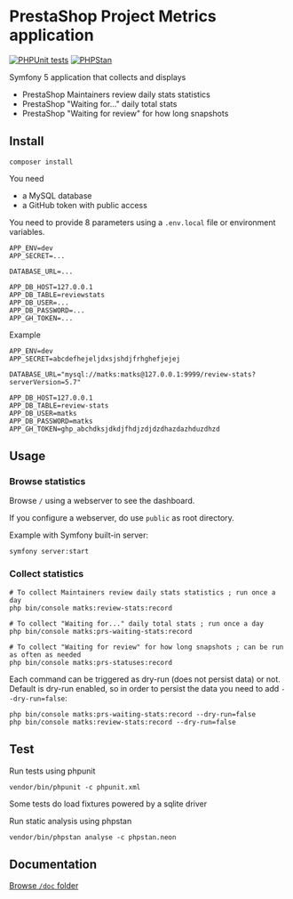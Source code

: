 # PrestaShop Project Metrics application

[![PHPUnit tests](https://github.com/matks/fruitdelapassion/actions/workflows/phpunit.yml/badge.svg)](https://github.com/matks/fruitdelapassion/actions/workflows/phpunit.yml)
[![PHPStan](https://github.com/matks/fruitdelapassion/actions/workflows/phpstan.yml/badge.svg)](https://github.com/matks/fruitdelapassion/actions/workflows/phpstan.yml)

Symfony 5 application that collects and displays

- PrestaShop Maintainers review daily stats statistics
- PrestaShop "Waiting for..." daily total stats
- PrestaShop "Waiting for review" for how long snapshots

## Install

```
composer install
```

You need

- a MySQL database
- a GitHub token with public access

You need to provide 8 parameters using a `.env.local` file or environment variables.

```
APP_ENV=dev
APP_SECRET=...

DATABASE_URL=...

APP_DB_HOST=127.0.0.1
APP_DB_TABLE=reviewstats
APP_DB_USER=...
APP_DB_PASSWORD=...
APP_GH_TOKEN=...
```

Example
```
APP_ENV=dev
APP_SECRET=abcdefhejeljdxsjshdjfrhghefjejej

DATABASE_URL="mysql://matks:matks@127.0.0.1:9999/review-stats?serverVersion=5.7"

APP_DB_HOST=127.0.0.1
APP_DB_TABLE=review-stats
APP_DB_USER=matks
APP_DB_PASSWORD=matks
APP_GH_TOKEN=ghp_abchdksjdkdjfhdjzdjdzdhazdazhduzdhzd
```

## Usage

### Browse statistics

Browse `/` using a webserver to see the dashboard.

If you configure a webserver, do use `public` as root directory.

Example with Symfony built-in server:

```
symfony server:start
```

### Collect statistics

```
# To collect Maintainers review daily stats statistics ; run once a day
php bin/console matks:review-stats:record

# To collect "Waiting for..." daily total stats ; run once a day
php bin/console matks:prs-waiting-stats:record

# To collect "Waiting for review" for how long snapshots ; can be run as often as needed
php bin/console matks:prs-statuses:record
```

Each command can be triggered as dry-run (does not persist data) or not. Default is dry-run enabled, so in order to
persist the data you need to add `--dry-run=false`:

```
php bin/console matks:prs-waiting-stats:record --dry-run=false
php bin/console matks:review-stats:record --dry-run=false
```

## Test

Run tests using phpunit

```
vendor/bin/phpunit -c phpunit.xml
```

Some tests do load fixtures powered by a sqlite driver

Run static analysis using phpstan

```
vendor/bin/phpstan analyse -c phpstan.neon
```

## Documentation

[Browse `/doc` folder](https://github.com/matks/fruitdelapassion/tree/master/doc)
